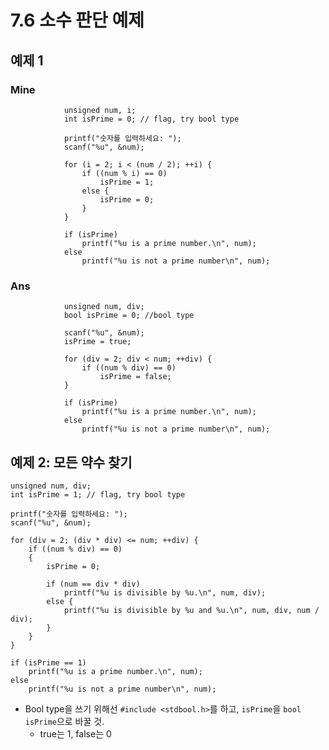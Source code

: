 # 7.6 소수 판단 예제

## 예제 1

### Mine            
                unsigned num, i;
                int isPrime = 0; // flag, try bool type
                
                printf("숫자를 입력하세요: ");
                scanf("%u", &num);

                for (i = 2; i < (num / 2); ++i) {
                    if ((num % i) == 0)
                        isPrime = 1;
                    else {
                        isPrime = 0;
                    }
                }

                if (isPrime)
                    printf("%u is a prime number.\n", num);
                else
                    printf("%u is not a prime number\n", num);

### Ans
                unsigned num, div;
                bool isPrime = 0; //bool type
                
                scanf("%u", &num);
                isPrime = true;

                for (div = 2; div < num; ++div) {
                    if ((num % div) == 0)
                        isPrime = false;
                }

                if (isPrime)
                    printf("%u is a prime number.\n", num);
                else
                    printf("%u is not a prime number\n", num);

## 예제 2: 모든 약수 찾기

    unsigned num, div;
	int isPrime = 1; // flag, try bool type
	
	printf("숫자를 입력하세요: ");
	scanf("%u", &num);

	for (div = 2; (div * div) <= num; ++div) {
		if ((num % div) == 0)
		{
			isPrime = 0;
			
			if (num == div * div)
				printf("%u is divisible by %u.\n", num, div);
			else {
				printf("%u is divisible by %u and %u.\n", num, div, num / div);
			}
		}	
	}

	if (isPrime == 1)
		printf("%u is a prime number.\n", num);
	else
		printf("%u is not a prime number\n", num);


* Bool type을 쓰기 위해선 `#include <stdbool.h>`를 하고, `isPrime`을 `bool isPrime`으로 바꿀 것.
    - true는 1, false는 0
